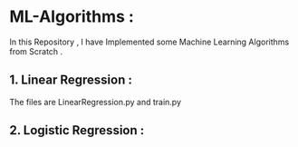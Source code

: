 # ML-Algorithms :

In this Repository , I have Implemented some Machine Learning Algorithms from Scratch .

 ## 1.  Linear Regression : 
  The files are LinearRegression.py and train.py
  
 ## 2. Logistic Regression :
